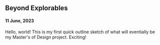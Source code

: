 ## Beyond Explorables

#### 11 June, 2023

Hello, world! This is my first quick outline sketch of what will eventially be my Master's of Design project. Exciting!
